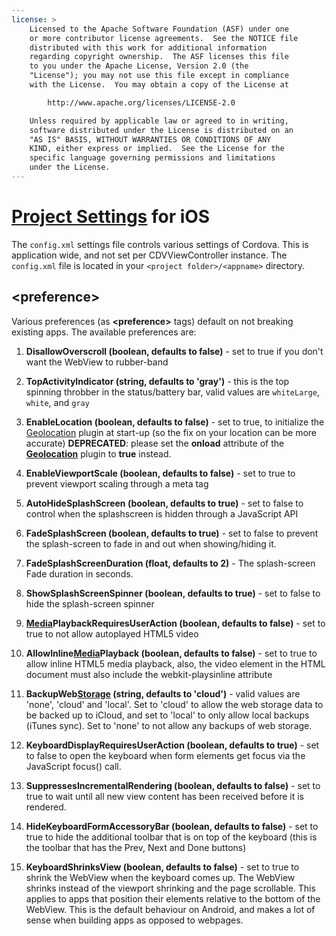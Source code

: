 ```yaml
---
license: >
    Licensed to the Apache Software Foundation (ASF) under one
    or more contributor license agreements.  See the NOTICE file
    distributed with this work for additional information
    regarding copyright ownership.  The ASF licenses this file
    to you under the Apache License, Version 2.0 (the
    "License"); you may not use this file except in compliance
    with the License.  You may obtain a copy of the License at

        http://www.apache.org/licenses/LICENSE-2.0

    Unless required by applicable law or agreed to in writing,
    software distributed under the License is distributed on an
    "AS IS" BASIS, WITHOUT WARRANTIES OR CONDITIONS OF ANY
    KIND, either express or implied.  See the License for the
    specific language governing permissions and limitations
    under the License.
---
```


<a href="../index.html">Project Settings</a> for iOS
========================

The `config.xml` settings file controls various settings of Cordova. This is application wide, and not set per CDVViewController instance.
The `config.xml` file is located in your `<project folder>/<appname>` directory.

## &lt;preference&gt;

Various preferences (as **&lt;preference&gt;** tags) default on not breaking existing apps. The available preferences are:

1. **DisallowOverscroll (boolean, defaults to false)** - set to true if you don't want the WebView to rubber-band

2. **TopActivityIndicator (string, defaults to 'gray')** - this is the top spinning throbber in the status/battery bar, valid values are `whiteLarge`, `white`, and `gray`

3. **EnableLocation (boolean, defaults to false)** - set to true, to initialize the <a href="../../../cordova/geolocation/geolocation.html">Geolocation</a> plugin at start-up (so the fix on your location can be more accurate) **DEPRECATED**: please set the **onload** attribute of the **<a href="../../../cordova/geolocation/geolocation.html">Geolocation</a>** plugin to **true** instead.

4. **EnableViewportScale (boolean, defaults to false)** - set to true to prevent viewport scaling through a meta tag

5. **AutoHideSplashScreen (boolean, defaults to true)** - set to false to control when the splashscreen is hidden through a JavaScript API

6. **FadeSplashScreen (boolean, defaults to true)** - set to false to prevent the splash-screen to fade in and out when showing/hiding it.

7. **FadeSplashScreenDuration (float, defaults to 2)** - The splash-screen Fade duration in seconds.

8. **ShowSplashScreenSpinner (boolean, defaults to true)** - set to false to hide the splash-screen spinner

9. **<a href="../../../cordova/media/media.html">Media</a>PlaybackRequiresUserAction (boolean, defaults to false)** - set to true to not allow autoplayed HTML5 video

10. **AllowInline<a href="../../../cordova/media/media.html">Media</a>Playback (boolean, defaults to false)** - set to true to allow inline HTML5 media playback, also, the video element in the HTML document must also include the webkit-playsinline attribute

11. **BackupWeb<a href="../../../cordova/storage/storage.html">Storage</a> (string, defaults to 'cloud')** - valid values are 'none', 'cloud' and 'local'. Set to 'cloud' to allow the web storage data to be backed up to iCloud, and set to 'local' to only allow local backups (iTunes sync). Set to 'none' to not allow any backups of web storage.

12. **KeyboardDisplayRequiresUserAction (boolean, defaults to true)** - set to false to open the keyboard when form elements get focus via the JavaScript focus() call.

13. **SuppressesIncrementalRendering (boolean, defaults to false)** - set to true to wait until all new view content has been received before it is rendered.

14. **HideKeyboardFormAccessoryBar (boolean, defaults to false)** - set to true to hide the additional toolbar that is on top of the keyboard (this is the toolbar that has the Prev, Next and Done buttons)

15. **KeyboardShrinksView (boolean, defaults to false)** -  set to true to shrink the WebView when the keyboard comes up. The WebView shrinks instead of the viewport shrinking and the page scrollable. This applies to apps that position their elements relative to the bottom of the WebView. This is the default behaviour on Android, and makes a lot of sense when building apps as opposed to webpages.
